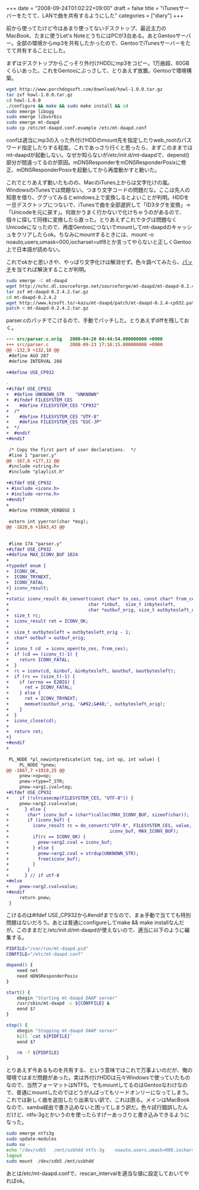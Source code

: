 +++
date = "2008-09-24T01:02:22+09:00"
draft = false
title = "iTunesサーバーをたてて、LANで曲を共有するようにした"
categories = ["diary"]
+++

前から使ってたけど今はあまり使ってないデスクトップ、最近主力のMacBook、たまに使うLet's NoteとうちにはPCが3台ある。あとGentooサーバー。全部の環境からmp3を共有したかったので、GentooでiTunesサーバーをたてて共有することにした。

まずはデスクトップからごっそり外付けHDDにmp3をコピー。1万曲超、60GBくらいあった。これをGentooにぶっさして、とりあえず放置。Gentooで環境構築。

```bash
wget http://www.porchdogsoft.com/download/howl-1.0.0.tar.gz
tar zxf howl-1.0.0.tar.gz
cd howl-1.0.0
./configure && make && sudo make install && cd
sudo emerge libogg
sudo emerge libvorbis
sudo emerge mt-daapd
sudo cp /etc/mt-daapd.conf.example /etc/mt-daapd.conf
```

confは適当にmp3の入った外付けHDDのmount先を指定したりweb_rootのパスワード指定したりする程度。これであっさり行くと思ったら、まずこのままではmt-daapdが起動しない。なぜか知らないが/etc/init.d/mt-daapdで、depend()部分が間違ってるのが原因。mDNSResponderをmDNSResponderPosixに修正、mDNSResponderPosixを起動してから再度動かすと動いた。

これでとりあえず動いたものの、MacのiTunes上からは文字化けの嵐。WindowsのiTunesでは問題ない。つまり文字コードの問題だな。ここは先人の知恵を借り、ググってみるとwindows上で変換しるとよいことが判明。HDDを一旦デスクトップにつないで、iTunesで曲を全部選択して「ID3タグを変換」→「Unicodeを元に戻す」。何故かうまく行かないで化けちゃうのがあるので、個々に探して同様に変換したら直った。とりあえずこれでタグは問題なくUnicodeになったので、再度Gentooにつないでmountしてmt-daapdのキャッシュをクリアしたらok。ちなみにmountするときには、mount -o noauto,users,umask=000,iocharset=utf8とか言ってやらないと正しくGentoo上で日本語が読めない。

これでokかと思いきや、やっぱり文字化けは解消せず。色々調べてみたら、<a href="http://www.kzsoft.to/~kazu/mt-daapd/">パッチ</a>を当てれば解決することが判明。

```bash
sudo emerge -C mt-daapd
wget http://nchc.dl.sourceforge.net/sourceforge/mt-daapd/mt-daapd-0.2.4.2.tar.gz
tar zxf mt-daapd-0.2.4.2.tar.gz
cd mt-daapd-0.2.4.2
wget http://www.kzsoft.to/~kazu/mt-daapd/patch/mt-daapd-0.2.4-cp932.patch
patch < mt-daapd-0.2.4.2.tar.gz
```

parser.cのパッチでこけるので、手動でパッチした。とりあえずdiffを残しておく。

```diff
--- src/parser.c.orig   2008-04-20 04:44:54.000000000 +0900
+++ src/parser.c        2008-09-23 17:16:15.000000000 +0900
@@ -132,8 +132,18 @@
 #define AGO 287
 #define INTERVAL 288
 
+#define USE_CP932
 
-
+#ifdef USE_CP932
+  #define UNKNOWN_STR    "UNKNOWN"
+  #ifndef FILESYSTEM_CES
+    #define FILESYSTEM_CES "CP932"
+  /*
+    #define FILESYSTEM_CES "UTF-8"
+    #define FILESYSTEM_CES "EUC-JP"
+  */
+  #endif
+#endif
 
 /* Copy the first part of user declarations.  */
 #line 1 "parser.y"
@@ -167,6 +177,11 @@
 #include <string.h>
 #include "playlist.h"
 
+#ifdef USE_CP932
+ #include <iconv.h>
+ #include <errno.h>
+#endif
+
 #define YYERROR_VERBOSE 1
 
 extern int yyerror(char *msg);
@@ -1828,6 +1843,43 @@
 
 
 #line 174 "parser.y"
+#ifdef USE_CP932
+#define MAX_ICONV_BUF 1024
+
+typedef enum {
+  ICONV_OK,
+  ICONV_TRYNEXT,
+  ICONV_FATAL
+} iconv_result;
+
+static iconv_result do_convert(const char* to_ces, const char* from_ces, 
+                              char *inbuf,  size_t inbytesleft,
+                              char *outbuf_orig, size_t outbytesleft_orig) {
+  size_t rc;
+  iconv_result ret = ICONV_OK;
+
+  size_t outbytesleft = outbytesleft_orig - 1; 
+  char* outbuf = outbuf_orig;
+
+  iconv_t cd  = iconv_open(to_ces, from_ces);
+  if (cd == (iconv_t)-1) {
+    return ICONV_FATAL;
+  }
+  rc = iconv(cd, &inbuf, &inbytesleft, &outbuf, &outbytesleft);
+  if (rc == (size_t)-1) {
+    if (errno == E2BIG) {
+      ret = ICONV_FATAL;
+    } else {
+      ret = ICONV_TRYNEXT;
+      memset(outbuf_orig, '&#92;&#48;', outbytesleft_orig);
+    }
+  }
+  iconv_close(cd);
+
+  return ret;
+}
+#endif
+
 
 PL_NODE *pl_newintpredicate(int tag, int op, int value) {
     PL_NODE *pnew;
@@ -1867,7 +1919,25 @@
     pnew->op=op;
     pnew->type=T_STR;
     pnew->arg1.ival=tag;
+#ifdef USE_CP932
+    if (!strcasecmp(FILESYSTEM_CES, "UTF-8")) {
     pnew->arg2.cval=value;
+      } else {
+       char* iconv_buf = (char*)calloc(MAX_ICONV_BUF, sizeof(char));
+       if (iconv_buf) {
+         iconv_result rc = do_convert("UTF-8", FILESYSTEM_CES, value, strlen(value), 
+                                      iconv_buf, MAX_ICONV_BUF);
+         if(rc == ICONV_OK) {
+           pnew->arg2.cval = iconv_buf;
+         } else {
+           pnew->arg2.cval = strdup(UNKNOWN_STR);
+           free(iconv_buf);
+         }
+       }
+      } // if utf-8
+#else
+    pnew->arg2.cval=value;
+#endif
     return pnew;
 }
```

こけるのは#ifdef USE_CP932から#endifまでなので、まぁ手動で当てても特別問題はないだろう。あとは普通にconfigureしてmake && make installなんだが。このままだと/etc/init.d/mt-daapdが使えないので、適当に以下のように編集する。

```bash
PIDFILE="/var/run/mt-daapd.pid"
CONFFILE="/etc/mt-daapd.conf"

depend() {
    need net
    need mDNSResponderPosix
}

start() {
    ebegin "Starting mt-daapd DAAP server"
    /usr/sbin/mt-daapd -c ${CONFFILE} &
    eend $?
}

stop() {
    ebegin "Stopping mt-daapd DAAP server"
    kill `cat ${PIDFILE}`
    eend $?

    rm -f ${PIDFILE}
}
```

とりあえず今あるものを共有する、という意味ではこれで万事よいのだが、俺の環境ではまだ問題があった。実は外付けHDDは元々Windowsで使っていたものなので、当然フォーマットはNTFS。でもmountしてるのはGentooなわけなので、普通にmountしたのではどうがんばってもリードオンリーになってしまう。これでは新しく曲を追加したり出来ない訳で、これは困る。メインはMacBookなので、samba経由で書き込めないと困ってしまう訳だ。色々試行錯誤したんだけど、ntfs-3gとかいうのを使ったらすげーあっさりと書き込みできるようになった。

```bash
sudo emerge ntfs3g
sudo update-modules
sudo su -
echo "/dev/sdb5   /mnt/usbhdd ntfs-3g    noauto,users,umask=000,iocharset=utf8 0 0" >> /etc/fstab
logout
sudo mount  /dev/sdb5 /mnt/usbhdd
```

あとは/etc/mt-daapd.confで、rescan_intervalを適当な値に設定しておいてやればok。
